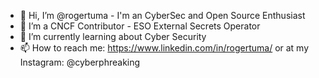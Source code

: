 - 👋 Hi, I’m @rogertuma - I'm an CyberSec and Open Source Enthusiast
- 👀 I’m a CNCF Contributor - ESO External Secrets Operator
- 🌱 I’m currently learning about Cyber Security
- 📫 How to reach me: https://www.linkedin.com/in/rogertuma/  or at my Instagram: @cyberphreaking

<!---
rogertuma/rogertuma is a ✨ special ✨ repository because its `README.md` (this file) appears on your GitHub profile.
You can click the Preview link to take a look at your changes.
--->
